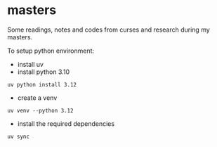# masters

Some readings, notes and codes from curses and research during my masters.

To setup python environment:
- install uv
- install python 3.10
```
uv python install 3.12
```
- create a venv
```
uv venv --python 3.12
```

- install the required dependencies
```
uv sync
```
